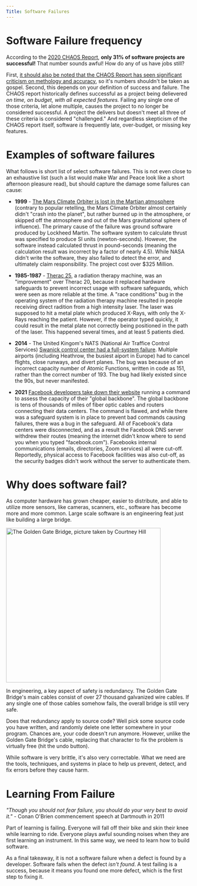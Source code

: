 ```yaml
---
Title: Software Failures
---
```


# Software Failure frequency

According to the [2020 CHAOS Report](https://hennyportman.files.wordpress.com/2021/01/project-success-qrc-standish-group-chaos-report-2020.pdf), **only 31% of software projects are successful!** That number sounds awful! How do any of us have jobs still?

First, [it should also be noted that the CHAOS Report has seen significant criticism on methology and accuracy](https://www.cs.vu.nl/~x/the_rise_and_fall_of_the_chaos_report_figures.pdf), so it's numbers shouldn't be taken as gospel. Second, this depends on your definition of success and failure. The CHAOS report historically defines successful as a project being delievered *on time, on budget, with all expected features.* Failing any single one of those criteria, let alone multiple, causes the project to no longer be considered successful. A project the delivers but doesn't meet all three of these criteria is considered "challenged." And regardless skepticism of the CHAOS report itself, software *is* frequently late, over-budget, or missing key features.

# Examples of software failures

What follows is short list of select software failures. This is not even close to an exhaustive list (such a list would make War and Peace look like a short afternoon pleasure read), but should capture the damage some failures can cause:

* **1999** - [The Mars Climate Orbiter is lost in the Martian atmosphere](https://llis.nasa.gov/llis_lib/pdf/1009464main1_0641-mr.pdf) (contrary to popular retelling, the Mars Climate Orbiter almost certainly didn't "crash into the planet", but rather burned up in the atmosphere, or skipped off the atmosphere and out of the Mars gravitational sphere of influence). The primary cause of the failure was ground software produced by Lockheed Martin. The software system to calculate thrust was specified to produce SI units (newton-seconds). However, the software instead calculated thrust in pound-seconds (meaning the calculation result was incorrect by a factor of nearly 4.5). While NASA didn't write the software, they also failed to detect the error, and ultimately claim responsibility. The project cost over $325 Million.

* **1985-1987** - [Therac 25](http://sunnyday.mit.edu/papers/therac.pdf), a radiation therapy machine, was an "improvement" over Therac 20, because it replaced hardware safeguards to prevent incorrect usage with software safeguards, which were seen as more reliable at the time. A "race conditions" bug in the operating system of the radiation therapy machine resulted in people receiving direct radition from a high intensity laser. The laser was supposed to hit a metal plate which produced X-Rays, with only the X-Rays reaching the patient. However, if the operator typed quickly, it could result in the metal plate not correctly being positioned in the path of the laser. This happened several times, and at least 5 patients died.

* **2014** - The United Kingom's NATS (National Air Traffice Control Services) [Swanick control center had a full-system failure](https://www.nats.aero/wp-content/uploads/2015/02/v3%200%20Interim%20Report%20-%20NATS%20System%20Failure%2012%20December%202014.pdf). Multiple airports (including Heathrow, the busiest aiport in Europe) had to cancel flights, close runways, and divert planes. The bug was because of an incorrect capacity number of Atomic Functions, written in code as 151, rather than the correct number of 193. The bug had likely existed since the 90s, but never manifested.

* **2021** [Facebook developers take down their website](https://engineering.fb.com/2021/10/04/networking-traffic/outage/) running a command to assess the capacity of their "global backbone". The global backbone is tens of thousands of miles of fiber optic cables and routers connecting their data centers. The command is flawed, and while there was a safeguard system is in place to prevent bad commands causing failures, there was a bug in the safeguard. All of Facebook's data centers were disconnected, and as a result the Facebook DNS server withdrew their routes (meaning the internet didn't know where to send you when you typed "facebook.com"). Facebooks internal communications (emails, directories, Zoom services) all were cut-off. Reportedly, physical access to Facebook facilities was also cut-off, as the security badges didn't work without the server to authenticate them.

# Why does software fail?

As computer hardware has grown cheaper, easier to distribute, and able to utilize more sensors, like cameras, scanners, etc., software has become more and more common. Large scale software is an engineering feat just like building a large bridge.  

<img src="https://images.unsplash.com/photo-1610476905149-ac7d552b46be?ixlib=rb-1.2.1&ixid=MnwxMjA3fDB8MHxwaG90by1wYWdlfHx8fGVufDB8fHx8&auto=format&fit=crop&w=687&q=80" width="420" alt="The Golden Gate Bridge, picture taken by Courtney Hill">

In engineering, a key aspect of safety is redundancy. The Golden Gate Bridge's main cables consist of over 27 thousand galvanized wire cables. If any single one of those cables somehow fails, the overall bridge is still very safe. 

Does that redundancy apply to source code? Well pick some source code you have written, and randomly delete one letter somewhere in your program. Chances are, your code doesn't run anymore. However, unlike the Golden Gate Bridge's cable, replacing that character to fix the problem is virtually free (hit the undo button). 

While software is very brittle, it's also very correctable. What we need are the tools, techniques, and systems in place to help us prevent, detect, and fix errors before they cause harm.

# Learning From Failure 

*"Though you should not fear failure, you should do your very best to avoid it."* - Conan O'Brien commencement speech at Dartmouth in 2011

Part of learning is failing. Everyone will fall off their bike and skin their knee while learning to ride. Everyone plays awful sounding noises when they are first learning an instrument. In this same way, we need to learn how to build software.

As a final takeaway, it is not a software failure when a defect is found by a developer. Software fails when the defect *isn't found*. A test failing is a success, because it means you found one more defect, which is the first step to fixing it.